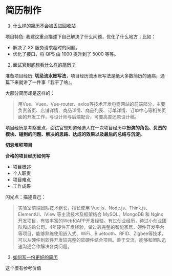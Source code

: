 # 简历制作

1. [什么样的简历不会被丢进回收站](https://juejin.im/post/5b7b66556fb9a01a0a4ead9c)

项目特色: 我建议重点描述下自己解决了什么问题，优化了什么地方；比如：

- 解决了 XX 服务请求超时的问题。
- 优化了接口，将 QPS 由 1000 提升到了 5000 等等。

2. [面试官到底想看什么样的简历？](https://juejin.im/post/5d1d52aff265da1bb2774de0)

准备项目经历: **切忌流水账写法**，项目经历流水账写法是绝大多数简历的通病，通篇下来就讲了一件事『我干了啥』。

大部分简历却是这样的：

> 用Vue、Vuex、Vue-router、axios等技术开发电商网站的前端部分，主要负责首页、店铺详情、商品详情、商品列表、订单详情、订单中心等相关页面的开发工作，与设计师与后端配合，可要高度还原设计稿。

项目经历是考察重点，面试官想知道候选人在一次项目经历中**扮演的角色、负责的模块、碰到的问题、解决的思路、达成的效果以及最后的总结与沉淀。**

**切忌堆积项目**

**合格的项目经历如何写**

- 项目概述
- 个人职责
- 项目难点
- 工作成果

闪光点：描述自己：

> 实验室前端团队技术组长，擅长使用 Vue.js、Node.js、Think.js、ElementUI、iView 等主流技术及框架结合 MySQL、MongoDB 和 Nginx 开发项目，有较丰富的Web和APP开发经验。有过创业经历，待过小创业团队和成熟公司。4年硬件开发经验，做过较完整的智能家居，硬件开发平台等项目，能够熟练使用嵌入式、WiFi、Bluetooth、RFID、Zigbee等技术，可以从硬件到软件开发较完整的软硬件结合项目。善于交流，能够和团队迅速沟通合作解决各类问题。

3. [如何写一份更好的简历](https://juejin.im/post/5b2fb0e1f265da59584d98b9)

这个很有参考价值